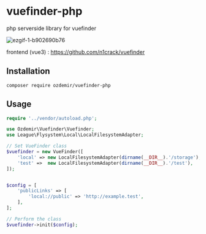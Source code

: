# vuefinder-php
php serverside library for vuefinder

![ezgif-1-b902690b76](https://user-images.githubusercontent.com/712404/193141338-8d5f726f-da1a-4825-b652-28e4007493db.gif)


frontend (vue3) : https://github.com/n1crack/vuefinder

## Installation 
```
composer require ozdemir/vuefinder-php
```
## Usage
```php
require '../vendor/autoload.php';

use Ozdemir\Vuefinder\Vuefinder;
use League\Flysystem\Local\LocalFilesystemAdapter;

// Set VueFinder class
$vuefinder = new VueFinder([
    'local' => new LocalFilesystemAdapter(dirname(__DIR__).'/storage'),
    'test' =>  new LocalFilesystemAdapter(dirname(__DIR__).'/test'),
]);


$config = [
    'publicLinks' => [
        'local://public' => 'http://example.test',
    ],
];

// Perform the class
$vuefinder->init($config);
```









